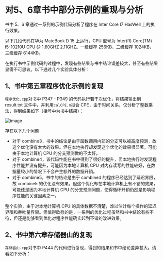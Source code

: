 # 对5、6章书中部分示例的重现与分析

书中 5、6 章通过一系列的示例代码分析了程序在 Inter Core I7 HasWell 上的执行效果。

以下几段代码在华为 MateBook D 15 上运行，CPU 型号为 Inter(R) Core(TM) i5-10210U CPU @ 1.60GHZ 2.11GHZ。一级缓存 256KB，二级缓存 1024KB，三级缓存 6144KB。

在执行书中示例代码的过程中，发现有些结果与书中结论误差较大，甚至有些结果显得不可思议。以下通过几个实验具体分析：

## 1、书中第五章程序优化示例的复现

`程序优化.cpp`对书中 P347 - P349 的代码执行若干次优化，将结果输出到 result.txt 文件中，并利用`calCPE.m`拟合 CPE，由于时间关系，仅分析了整数乘法，得到结果如下（括号中为书中结果）：

![image](https://user-images.githubusercontent.com/56211928/144714756-1d40a9db-2e64-46bb-bb44-69c1b9d01f00.png)

存在以下几个问题

- 对于 combine3，书中的结论是由于函数调用内部的分支可以被高度预测，故这个优化没有太大的效果。但在本地执行却发现这个优化的效果很显著，可能由于本地计算机 CPU 的分支预测做的不太好。
- 对于 combine4，该代码性能在书中得到了很好的提升，但本地执行时发现程序性能并没有提升，可能因为本地计算机 CPU 对内存读写的性能较好，在数据量较小的情况下不会产生额外的数据开销。
- 对于 combine5，书中的结论是由于 combine4 的程序已经达到了延迟界限，故 combine5 的优化没有效果。但这个优化却在本地计算机上有不错的效果，可能还是因为本地计算机 CPU 的分支预测问题，使得循环开销仍然是影响程序性能的关键因素之一。

整个实验，由于对本地计算机 CPU 的具体数据不清楚，难以估计每个操作的延迟界限和吞吐量界限。但值得欣慰的是，一系列的优化过程虽然和书中结论有些不符，但还是能够看到优化对程序性能确实起到不错的改进效果。

## 2、书中第六章存储器山的复现

`存储器山.cpp`对书中 P444 的代码进行复现，得到的结果和书中结论差异甚大，请看如下分析：


